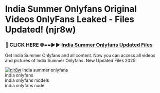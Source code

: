 # India Summer Onlyfans Original Videos 0nlyFans Leaked - Files Updated! (njr8w)

<h3>🔴 CLICK HERE 🌐==►► <a href="https://tinyurl.com/3hn5wdd3" rel="nofollow">India Summer Onlyfans Updated Files</a></h3>

Get India Summer Onlyfans and all content. Now you can access all videos and pictures of India Summer Onlyfans. New Updated Files 2025!

[![njr8w](https://i.imgur.com/4HnBqBT.gif)](https://tinyurl.com/3hn5wdd3)
india summer onlyfans<br>
india onlyfans<br>
india onlyfans models<br>
india onlyfans nude